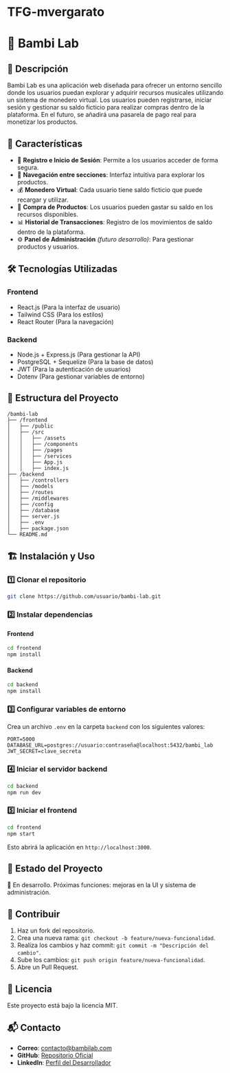 # TFG-mvergarato
# 🎵 Bambi Lab

## 📌 Descripción

Bambi Lab es una aplicación web diseñada para ofrecer un entorno sencillo donde los usuarios puedan explorar y adquirir recursos musicales utilizando un sistema de monedero virtual. Los usuarios pueden registrarse, iniciar sesión y gestionar su saldo ficticio para realizar compras dentro de la plataforma. En el futuro, se añadirá una pasarela de pago real para monetizar los productos.

## 🚀 Características

- 🔑 **Registro e Inicio de Sesión**: Permite a los usuarios acceder de forma segura.
- 📄 **Navegación entre secciones**: Interfaz intuitiva para explorar los productos.
- 💰 **Monedero Virtual**: Cada usuario tiene saldo ficticio que puede recargar y utilizar.
- 🛒 **Compra de Productos**: Los usuarios pueden gastar su saldo en los recursos disponibles.
- 📊 **Historial de Transacciones**: Registro de los movimientos de saldo dentro de la plataforma.
- ⚙️ **Panel de Administración** *(futuro desarrollo)*: Para gestionar productos y usuarios.

## 🛠️ Tecnologías Utilizadas

### **Frontend**
- React.js (Para la interfaz de usuario)
- Tailwind CSS (Para los estilos)
- React Router (Para la navegación)

### **Backend**
- Node.js + Express.js (Para gestionar la API)
- PostgreSQL + Sequelize (Para la base de datos)
- JWT (Para la autenticación de usuarios)
- Dotenv (Para gestionar variables de entorno)

## 📂 Estructura del Proyecto

```
/bambi-lab
├── /frontend
│   ├── /public
│   ├── /src
│   │   ├── /assets
│   │   ├── /components
│   │   ├── /pages
│   │   ├── /services
│   │   ├── App.js
│   │   ├── index.js
├── /backend
│   ├── /controllers
│   ├── /models
│   ├── /routes
│   ├── /middlewares
│   ├── /config
│   ├── /database
│   ├── server.js
│   ├── .env
│   ├── package.json
└── README.md
```

## 🏗️ Instalación y Uso

### 1️⃣ Clonar el repositorio
```bash
git clone https://github.com/usuario/bambi-lab.git
```

### 2️⃣ Instalar dependencias

#### Frontend
```bash
cd frontend
npm install
```

#### Backend
```bash
cd backend
npm install
```

### 3️⃣ Configurar variables de entorno
Crea un archivo `.env` en la carpeta `backend` con los siguientes valores:
```env
PORT=5000
DATABASE_URL=postgres://usuario:contraseña@localhost:5432/bambi_lab
JWT_SECRET=clave_secreta
```

### 4️⃣ Iniciar el servidor backend
```bash
cd backend
npm run dev
```

### 5️⃣ Iniciar el frontend
```bash
cd frontend
npm start
```

Esto abrirá la aplicación en `http://localhost:3000`.

## 📌 Estado del Proyecto

🚧 En desarrollo. Próximas funciones: mejoras en la UI y sistema de administración.

## 📝 Contribuir

1. Haz un fork del repositorio.
2. Crea una nueva rama: `git checkout -b feature/nueva-funcionalidad`.
3. Realiza los cambios y haz commit: `git commit -m "Descripción del cambio"`.
4. Sube los cambios: `git push origin feature/nueva-funcionalidad`.
5. Abre un Pull Request.

## 📄 Licencia

Este proyecto está bajo la licencia MIT.

## 📬 Contacto

- **Correo**: contacto@bambilab.com
- **GitHub**: [Repositorio Oficial](https://github.com/usuario/bambi-lab)
- **LinkedIn**: [Perfil del Desarrollador](https://linkedin.com/in/usuario)

